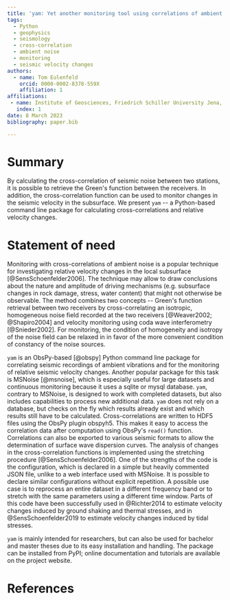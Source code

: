 ```yaml
---
title: 'yam: Yet another monitoring tool using correlations of ambient noise'
tags:
  - Python
  - geophysics
  - seismology
  - cross-correlation
  - ambient noise
  - monitoring
  - seismic velocity changes
authors:
  - name: Tom Eulenfeld
    orcid: 0000-0002-8378-559X
    affiliation: 1
affiliations:
 - name: Institute of Geosciences, Friedrich Schiller University Jena, Germany
   index: 1
date: 8 March 2023
bibliography: paper.bib

---
```


# Summary

By calculating the cross-correlation of seismic noise between two stations, it is possible to retrieve the Green's function between the receivers. In addition, the cross-correlation function can be used to monitor changes in the seismic velocity in the subsurface.
We present ``yam`` -- a Python-based command line package for calculating cross-correlations and relative velocity changes.

# Statement of need

Monitoring with cross-correlations of ambient noise is a popular technique for investigating relative velocity changes in the local subsurface [@SensSchoenfelder2006]. The technique may allow to draw conclusions about the nature and amplitude of driving mechanisms (e.g. subsurface changes in rock damage, stress, water content) that might not otherwise be observable.
The method combines two concepts -- Green's function retrieval between two receivers by cross-correlating an isotropic, homogeneous noise field recorded at the two receivers [@Weaver2002; @Shapiro2004] and velocity monitoring using coda wave interferometry [@Snieder2002].
For monitoring, the condition of homogeneity and isotropy of the noise field can be relaxed in in favor of the more convenient condition of constancy of the noise sources.

``yam`` is an ObsPy-based [@obspy] Python command line package for correlating seismic recordings of ambient vibrations and for the monitoring of relative seismic velocity changes.
Another popular package for this task is MSNoise [@msnoise], which is especially useful for large datasets and continuous monitoring because it uses a sqlite or mysql database.
``yam``, contrary to MSNoise, is designed to work with completed datasets, but also includes capabilities to process new additional data.
``yam`` does not rely on a database, but checks on the fly which results already exist and which results still have to be calculated.
Cross-correlations are written to HDF5 files using the ObsPy plugin obspyh5.
This makes it easy to access the correlation data after computation using ObsPy's ``read()`` function.
Correlations can also be exported to various seismic formats to allow the determination of surface wave dispersion curves.
The analysis of changes in the cross-correlation functions is implemented using the stretching procedure [@SensSchoenfelder2006].
One of the strengths of the code is the configuration, which is declared in a simple but heavily commented JSON file, unlike to a web interface used with MSNoise.
It is possible to declare similar configurations without explicit repetition.
A possible use case is to reprocess an entire dataset in a different frequency band or to stretch with the same parameters using a different time window.
Parts of this code have been successfully used in @Richter2014 to estimate velocity changes induced by ground shaking and thermal stresses, and in @SensSchoenfelder2019 to estimate velocity changes induced by tidal stresses.

``yam`` is mainly intended for researchers, but can also be used for bachelor and master theses due to its easy installation and handling.
The package can be installed from PyPI; online documentation and tutorials are available on the project website.

# References
